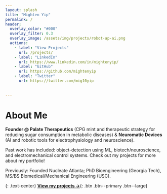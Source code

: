 ```yaml
---
layout: splash
title: "Mighten Yip"
permalink: /
header:
  overlay_color: "#000"
  overlay_filter: 0.3
  overlay_image: /assets/img/projects/robot-ap-ai.png
  actions:
    - label: "View Projects"
      url: /projects/
    - label: "LinkedIn"
      url: https://www.linkedin.com/in/mightenyip/
    - label: "GitHub"
      url: https://github.com/mightenyip
    - label: "Twitter"
      url: https://twitter.com/mig10yip
    
  
---
```


# About Me

**Founder @ Palate Therapeutics** (CPG mint and therapeutic strategy for reducing sugar consumption in metabolic diseases) & **Neuromatic Devices** (AI and robotic tools for electrophysiology and neuroscience).

Past work has included: object-detection using ML, biotech/neuroscience, and electromechanical control systems. Check out my projects for more about my portfolio!

Previously: Founded Nucleate Atlanta; PhD Bioengineering (Georgia Tech), MS/BS Biomedical/Mechanical Engineering (USC).

{: .text-center}
**[View my projects →](/projects/)**{: .btn .btn--primary .btn--large}
